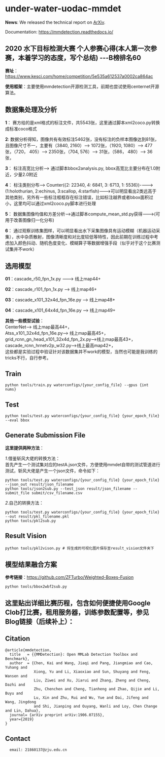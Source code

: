 # under-water-uodac-mmdet

**News**: We released the technical report on [ArXiv](https://arxiv.org/abs/1906.07155).

Documentation: https://mmdetection.readthedocs.io/

## 2020 水下目标检测大赛 个人参赛心得(本人第一次参赛，本着学习的态度，写个总结) ---B榜排名60
**赛址**：https://www.kesci.com/home/competition/5e535a612537a0002ca864ac

**使用框架**：主要使用mmdetection开源检测工具，前期也尝试使用centernet开源算法。

## 数据集处理及分析
**1**： 赛方给的是xml格式的标注文件，共5543张，这里通过脚本xml2coco.py转换成标准coco格式   

**2**:  数据分析得知，图像共有有效标注5462张，没有标注的负样本图像达到81张，且图像尺寸不一，主要有（3840, 2160）--> 1072张，（1920, 1080）--> 477张，（720， 405）--> 2350张，（704, 576）--> 31张，（586， 480）--> 36张，    

**3**：  标注高宽比分析--> 通过脚本bbox2analysis.py, bbox高宽比主要分布在1.0附近，少量2.0附近  
 
**4**：  标注类别分布--> Counter({2: 22340, 4: 6841, 3: 6713, 1: 5536})---->(1:holothurian, 2:echinus, 3:scallop, 4:starfish)--->可以明显看出2类远高于其他类别，另外有一些标注框框存在标注错误，比如标注越界或者bbox面积过小，这里均可以通过xml2coco.py脚本进行处理   

**5**：  数据集图像均值和方差分析-->通过脚本compute_mean_std.py获得--->(可用于改善图像归一化分布)   

**6**：  通过观察训练集图样，可以明显看出水下采集图像具有运动模糊（机器运动采集），水中杂质散射，图像清晰度和对比度较低等特性，因此前期在训练过程中考虑加入颜色抖动、随机色度变化、模糊算子等数据增强手段（似乎对于这个比赛测试集并不work）

## 选用模型
**01**：cascade_r50_fpn_1x.py ---> 线上map44+   

**02**：cascade_r101_fpn_1x.py --> 线上map46+   

**03**：cascade_x101_32x4d_fpn_16e.py --> 线上map48+   

**04**：cascade_x101_64x4d_fpn_16e.py --> 线上map49+   

**其他一些模型试验**：   
CenterNet--> 线上map最高44+，  
Atss_x101_32x4d_fpn_16e.py--> 线上map最高45+，  
grid_rcnn_gn_head_x101_32x4d_fpn_2x.py-->线上map最高43+，    
cascade_rcnn_hrnetv2p_w32.py-->线上最高map42+，  
这些都是实验过程中验证针对该数据集并不work的模型，当然也可能是我训练的tricks不行，自行参考。
## Train
	python tools/train.py waterconfigs/{your_config_file} --gpus {int nums}
## Test
	python tools/test.py waterconfigs/{your_config_file} {your_epoch_file} --eval bbox
## Generate Submission File
**这里提供两种方法**：  

  *1*.借鉴斩风大佬的转换方法：  
  首先产生一个测试集对应的testA.json文件，方便使用mmdet自带的测试管道进行测试，斩风大佬是产生一个json文件，命令如下：  

	python tools/test.py waterconfigs/{your_config_file} {your_epoch_file} --json_out result/json_filename
    python tools/json2sub.py --test_json result/json_filename --submit_file submit/csv_filename.csv
  *2*.自己的转换方法： 
    
	python tools/test.py waterconfigs/{your_config_file} {your_epoch_file} --out result/pkl_filename.pkl  
    python tools/pkl2sub.py
## Result Vision
	python tools/pkl2vison.py # 将生成的可视化图片保存至result_vision文件夹下

## 模型结果融合方案
**参考链接**：https://github.com/ZFTurbo/Weighted-Boxes-Fusion    

	python tools/bbox2wbf2sub.py

## 这里贴出详细比赛历程，包含如何便捷使用Google Clob打比赛，租用服务器，训练参数配置等，参见Blog链接（后续补上）：

## Citation

```
@article{mmdetection,
  title   = {{MMDetection}: Open MMLab Detection Toolbox and Benchmark},
  author  = {Chen, Kai and Wang, Jiaqi and Pang, Jiangmiao and Cao, Yuhang and
             Xiong, Yu and Li, Xiaoxiao and Sun, Shuyang and Feng, Wansen and
             Liu, Ziwei and Xu, Jiarui and Zhang, Zheng and Cheng, Dazhi and
             Zhu, Chenchen and Cheng, Tianheng and Zhao, Qijie and Li, Buyu and
             Lu, Xin and Zhu, Rui and Wu, Yue and Dai, Jifeng and Wang, Jingdong
             and Shi, Jianping and Ouyang, Wanli and Loy, Chen Change and Lin, Dahua},
  journal= {arXiv preprint arXiv:1906.07155},
  year={2019}
}
```


## Contact
```
  email: 21860137@zju.edu.cn
```
